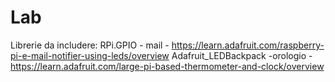 # Lab
Librerie da includere:
RPi.GPIO                - mail          - https://learn.adafruit.com/raspberry-pi-e-mail-notifier-using-leds/overview
Adafruit_LEDBackpack    -orologio       - https://learn.adafruit.com/large-pi-based-thermometer-and-clock/overview

